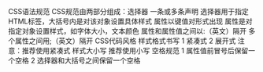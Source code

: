CSS语法规范
    CSS规范由两部分组成：选择器 一条或多条声明
        选择器用于指定HTML标签，大括号内是对该对象设置具体样式
        属性以键值对形式出现
            属性是对指定对象设置样式，如字体大小，文本颜色
        属性和属性值之间以:（英文）隔开
        多个属性之间用;（英文）隔开
CSS代码风格
    样式格式书写
        1 紧凑式
        2 展开式
        注意：推荐使用紧凑式
    样式大小写
        推荐使用小写
    空格规范
        1 属性值前冒号后保留一个空格
        2 选择器和大括号之间保留一个空格
        